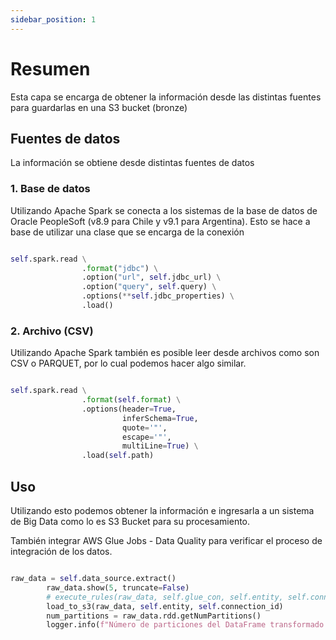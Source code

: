 ```yaml
---
sidebar_position: 1
---
```


# Resumen

Esta capa se encarga de obtener la información desde las distintas fuentes para guardarlas en una S3 bucket (bronze)

## Fuentes de datos

La información se obtiene desde distintas fuentes de datos

### 1. Base de datos

Utilizando Apache Spark se conecta a los sistemas de la base de datos de Oracle PeopleSoft (v8.9 para Chile y v9.1 para Argentina).
Esto se hace a base de utilizar una clase que se encarga de la conexión

```Python title="database.py"

self.spark.read \
                .format("jdbc") \
                .option("url", self.jdbc_url) \
                .option("query", self.query) \
                .options(**self.jdbc_properties) \
                .load()

```

### 2. Archivo (CSV)

Utilizando Apache Spark también es posible leer desde archivos como son CSV o PARQUET, por lo cual podemos hacer algo similar.

```Python title="database.py"

self.spark.read \
                .format(self.format) \
                .options(header=True,
                         inferSchema=True,
                         quote='"',
                         escape='"',
                         multiLine=True) \
                .load(self.path)

```

## Uso

Utilizando esto podemos obtener la información e ingresarla a un sistema de Big Data como lo es S3 Bucket para su procesamiento. 

También integrar AWS Glue Jobs - Data Quality para verificar el proceso de integración de los datos.

```Python title="context.py"

raw_data = self.data_source.extract()
        raw_data.show(5, truncate=False)
        # execute_rules(raw_data, self.glue_con, self.entity, self.connection_id)
        load_to_s3(raw_data, self.entity, self.connection_id)
        num_partitions = raw_data.rdd.getNumPartitions()
        logger.info(f"Número de particiones del DataFrame transformado: {num_partitions}")

```